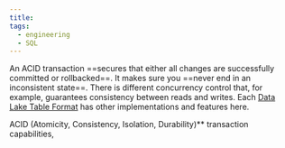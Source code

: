 ```yaml
---
title: 
tags:
  - engineering
  - SQL
---
```

An ACID transaction ==secures that either all changes are successfully committed or rollbacked==. It makes sure you ==never end in an inconsistent state==. There is different concurrency control that, for example, guarantees consistency between reads and writes. Each [Data Lake Table Format](term/data%20lake%20table%20format.md) has other implementations and features here.

ACID (Atomicity, Consistency, Isolation, Durability)** transaction capabilities,

